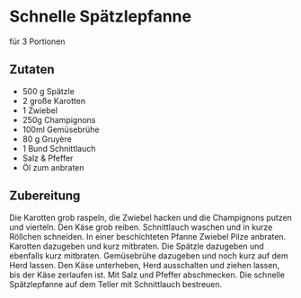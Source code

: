 # Schnelle Spätzlepfanne

für 3 Portionen

## Zutaten

* 500 g	Spätzle
* 2 große Karotten
* 1 Zwiebel
* 250g Champignons
* 100ml	Gemüsebrühe
* 80 g Gruyère
* 1 Bund Schnittlauch
* Salz & Pfeffer
* Öl zum anbraten

## Zubereitung

Die Karotten grob raspeln, die Zwiebel hacken und die Champignons putzen und vierteln. Den Käse grob reiben. Schnittlauch waschen und in kurze Röllchen schneiden.
In einer beschichteten Pfanne Zwiebel Pilze anbraten. Karotten dazugeben und kurz mitbraten. Die Spätzle dazugeben und ebenfalls kurz mitbraten. 
Gemüsebrühe dazugeben und noch kurz auf dem Herd lassen.
Den Käse unterheben, Herd ausschalten und ziehen lassen, bis der Käse zerlaufen ist. Mit Salz und Pfeffer abschmecken.
Die schnelle Spätzlepfanne auf dem Teller mit Schnittlauch bestreuen.

